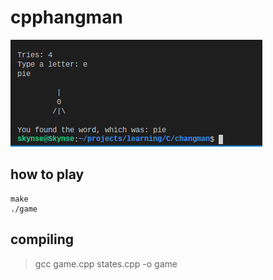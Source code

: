 # cpphangman
![img1](imgs/img1.png)

## how to play

```
make
./game
```

## compiling

> gcc game.cpp states.cpp -o game
